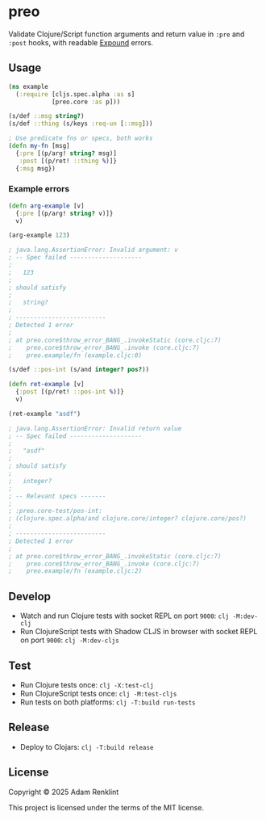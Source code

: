 # preo

Validate Clojure/Script function arguments and return value in `:pre` and `:post` hooks, with readable [Expound](https://github.com/bhb/expound) errors.

## Usage

```clj
(ns example
  (:require [cljs.spec.alpha :as s]
            [preo.core :as p]))

(s/def ::msg string?)
(s/def ::thing (s/keys :req-un [::msg]))

; Use predicate fns or specs, both works
(defn my-fn [msg]
  {:pre [(p/arg! string? msg)]
   :post [(p/ret! ::thing %)]}
  {:msg msg})
```

### Example errors

```clj
(defn arg-example [v]
  {:pre [(p/arg! string? v)]}
  v)

(arg-example 123)

; java.lang.AssertionError: Invalid argument: v
; -- Spec failed --------------------
;
;   123
;
; should satisfy
;
;   string?
;
; -------------------------
; Detected 1 error
;
; at preo.core$throw_error_BANG_.invokeStatic (core.cljc:7)
;    preo.core$throw_error_BANG_.invoke (core.cljc:7)
;    preo.example/fn (example.cljc:0)
```

```clj
(s/def ::pos-int (s/and integer? pos?))

(defn ret-example [v]
  {:post [(p/ret! ::pos-int %)]}
  v)

(ret-example "asdf")

; java.lang.AssertionError: Invalid return value
; -- Spec failed --------------------
;
;   "asdf"
;
; should satisfy
;
;   integer?
;
; -- Relevant specs -------
;
; :preo.core-test/pos-int:
; (clojure.spec.alpha/and clojure.core/integer? clojure.core/pos?)
;
; -------------------------
; Detected 1 error
;
; at preo.core$throw_error_BANG_.invokeStatic (core.cljc:7)
;    preo.core$throw_error_BANG_.invoke (core.cljc:7)
;    preo.example/fn (example.cljc:2)
```

## Develop

- Watch and run Clojure tests with socket REPL on port `9000`: `clj -M:dev-clj`
- Run ClojureScript tests with Shadow CLJS in browser with socket REPL on port `9000`: `clj -M:dev-cljs`

## Test

- Run Clojure tests once: `clj -X:test-clj`
- Run ClojureScript tests once: `clj -M:test-cljs`
- Run tests on both platforms: `clj -T:build run-tests`

## Release

- Deploy to Clojars: `clj -T:build release`

## License

Copyright © 2025 Adam Renklint

This project is licensed under the terms of the MIT license.
